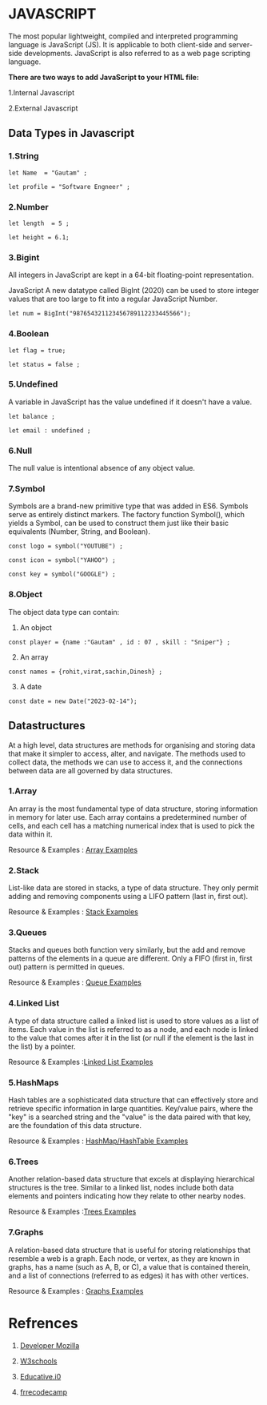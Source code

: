 # JAVASCRIPT

The most popular lightweight, compiled and interpreted programming language is JavaScript (JS). It is applicable to both client-side and server-side developments. JavaScript is also referred to as a web page scripting language.


**There are two ways to add JavaScript to your HTML file:**

1.Internal Javascript

2.External Javascript



## Data Types in Javascript

### 1.String

```
let Name  = "Gautam" ;

let profile = "Software Engneer" ;

```

### 2.Number


```
let length  = 5 ;

let height = 6.1;
```


### 3.Bigint

All integers in JavaScript are kept in a 64-bit floating-point representation.

JavaScript A new datatype called BigInt (2020) can be used to store integer values that are too large to fit into a regular JavaScript Number.

```
let num = BigInt("987654321123456789112233445566");
```

### 4.Boolean

```
let flag = true;

let status = false ;

```

### 5.Undefined

A variable in JavaScript has the value undefined if it doesn't have a value.


```
let balance ;

let email : undefined ;

```

### 6.Null

The null value  is intentional absence of any object value.

### 7.Symbol

Symbols are a brand-new primitive type that was added in ES6. Symbols serve as entirely distinct markers. The factory function Symbol(), which yields a Symbol, can be used to construct them just like their basic equivalents (Number, String, and Boolean).

```
const logo = symbol("YOUTUBE") ;

const icon = symbol("YAHOO") ;

const key = symbol("GOOGLE") ;

```

### 8.Object

The object data type can contain:

1. An object

 ```
const player = {name :"Gautam" , id : 07 , skill : "Sniper"} ;

 ```


2. An array

```
const names = {rohit,virat,sachin,Dinesh} ;

```

3. A date

```
const date = new Date("2023-02-14");

```



## Datastructures 

At a high level, data structures are methods for organising and storing data that make it simpler to access, alter, and navigate. The methods used to collect data, the methods we can use to access it, and the connections between data are all governed by data structures.


### **1.Array**

An array is the most fundamental type of data structure, storing information in memory for later use. Each array contains a predetermined number of cells, and each cell has a matching numerical index that is used to pick the data within it. 

Resource & Examples : [Array Examples](https://www.w3schools.com/js/js_arrays.asp)



### **2.Stack**

List-like data are stored in stacks, a type of data structure. They only permit adding and removing components using a LIFO pattern (last in, first out).

Resource & Examples : [Stack Examples](https://www.programiz.com/javascript/examples/stack)



### **3.Queues**

Stacks and queues both function very similarly, but the add and remove patterns of the elements in a queue are different. Only a FIFO (first in, first out) pattern is permitted in queues. 

Resource & Examples : [Queue Examples](https://www.programiz.com/javascript/examples/queue)


### **4.Linked List**

A type of data structure called a linked list is used to store values as a list of items. Each value in the list is referred to as a node, and each node is linked to the value that comes after it in the list (or null if the element is the last in the list) by a pointer.

Resource & Examples :[Linked List Examples](https://www.geeksforgeeks.org/implementation-linkedlist-javascript/)



### **5.HashMaps** 

Hash tables are a sophisticated data structure that can effectively store and retrieve specific information in large quantities. Key/value pairs, where the "key" is a searched string and the "value" is the data paired with that key, are the foundation of this data structure.

Resource & Examples : [HashMap/HashTable Examples](https://www.freecodecamp.org/news/javascript-hash-table-associative-array-hashing-in-js/)

### **6.Trees**

Another relation-based data structure that excels at displaying hierarchical structures is the tree. Similar to a linked list, nodes include both data elements and pointers indicating how they relate to other nearby nodes.

Resource & Examples :[Trees Examples](https://adrianmejia.com/data-structures-for-beginners-trees-binary-search-tree-tutorial/)


### **7.Graphs**

A relation-based data structure that is useful for storing relationships that resemble a web is a graph. Each node, or vertex, as they are known in graphs, has a name (such as A, B, or C), a value that is contained therein, and a list of connections (referred to as edges) it has with other vertices.

Resource & Examples : [Graphs Examples](https://www.geeksforgeeks.org/implementation-graph-javascript/)




# Refrences

 

 1) [Developer Mozilla](https://developer.mozilla.org)

2) [W3schools](https://www.w3schools.com)

3) [Educative.i0](https://www.educative.io/blog/javascript-data-structures)


4) [frrecodecamp](https://www.freecodecamp.org/news/data-structures-in-javascript-with-examples)




